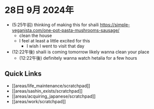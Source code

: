 # 28日 9月 2024年
- (5:25午前) thinking of making this for shaili https://simple-veganista.com/one-pot-pasta-mushrooms-sausage/ 
  - clean the house
  - I feel at least a little excited for this
    - I wish I went to visit that day
- (12:22午後) shaili is coming tomorrow likely wanna clean your place
  - (12:22午後) definitely wanna watch hetalia for a few hours





## Quick Links
- [[areas/life_maintenance/scratchpad]]
- [[areas/sashin_exists/scratchpad]]
- [[areas/acquiring_japanese/scratchpad]]
- [[areas/work/scratchpad]]
